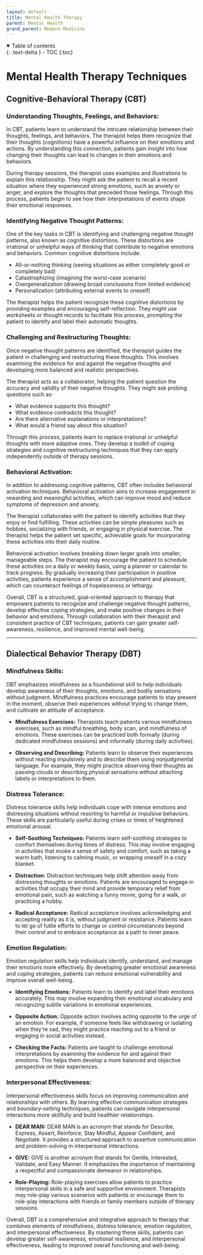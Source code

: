 ```yaml
---
layout: default
title: Mental Health Therapy
parent: Mental Health
grand_parent: Modern Medicine
---
```

<details open markdown="block">
  <summary>
    Table of contents
  </summary>
  {: .text-delta }
- TOC
{:toc}
</details>


# Mental Health Therapy Techniques

##  Cognitive-Behavioral Therapy (CBT)

### Understanding Thoughts, Feelings, and Behaviors:

In CBT, patients learn to understand the intricate relationship between their thoughts, feelings, and behaviors. The therapist helps them recognize that their thoughts (cognitions) have a powerful influence on their emotions and actions. By understanding this connection, patients gain insight into how changing their thoughts can lead to changes in their emotions and behaviors.

During therapy sessions, the therapist uses examples and illustrations to explain this relationship. They might ask the patient to recall a recent situation where they experienced strong emotions, such as anxiety or anger, and explore the thoughts that preceded those feelings. Through this process, patients begin to see how their interpretations of events shape their emotional responses.

### Identifying Negative Thought Patterns:

One of the key tasks in CBT is identifying and challenging negative thought patterns, also known as cognitive distortions. These distortions are irrational or unhelpful ways of thinking that contribute to negative emotions and behaviors. Common cognitive distortions include:

- All-or-nothing thinking (seeing situations as either completely good or completely bad)
- Catastrophizing (imagining the worst-case scenario)
- Overgeneralization (drawing broad conclusions from limited evidence)
- Personalization (attributing external events to oneself)

The therapist helps the patient recognize these cognitive distortions by providing examples and encouraging self-reflection. They might use worksheets or thought records to facilitate this process, prompting the patient to identify and label their automatic thoughts.

### Challenging and Restructuring Thoughts:

Once negative thought patterns are identified, the therapist guides the patient in challenging and restructuring these thoughts. This involves examining the evidence for and against the negative thoughts and developing more balanced and realistic perspectives.

The therapist acts as a collaborator, helping the patient question the accuracy and validity of their negative thoughts. They might ask probing questions such as:

- What evidence supports this thought?
- What evidence contradicts this thought?
- Are there alternative explanations or interpretations?
- What would a friend say about this situation?

Through this process, patients learn to replace irrational or unhelpful thoughts with more adaptive ones. They develop a toolkit of coping strategies and cognitive restructuring techniques that they can apply independently outside of therapy sessions.

### Behavioral Activation:

In addition to addressing cognitive patterns, CBT often includes behavioral activation techniques. Behavioral activation aims to increase engagement in rewarding and meaningful activities, which can improve mood and reduce symptoms of depression and anxiety.

The therapist collaborates with the patient to identify activities that they enjoy or find fulfilling. These activities can be simple pleasures such as hobbies, socializing with friends, or engaging in physical exercise. The therapist helps the patient set specific, achievable goals for incorporating these activities into their daily routine.

Behavioral activation involves breaking down larger goals into smaller, manageable steps. The therapist may encourage the patient to schedule these activities on a daily or weekly basis, using a planner or calendar to track progress. By gradually increasing their participation in positive activities, patients experience a sense of accomplishment and pleasure, which can counteract feelings of hopelessness or lethargy.

Overall, CBT is a structured, goal-oriented approach to therapy that empowers patients to recognize and challenge negative thought patterns, develop effective coping strategies, and make positive changes in their behavior and emotions. Through collaboration with their therapist and consistent practice of CBT techniques, patients can gain greater self-awareness, resilience, and improved mental well-being.

---

## Dialectical Behavior Therapy (DBT)

### Mindfulness Skills:

DBT emphasizes mindfulness as a foundational skill to help individuals develop awareness of their thoughts, emotions, and bodily sensations without judgment. Mindfulness practices encourage patients to stay present in the moment, observe their experiences without trying to change them, and cultivate an attitude of acceptance.

- **Mindfulness Exercises:** Therapists teach patients various mindfulness exercises, such as mindful breathing, body scan, and mindfulness of emotions. These exercises can be practiced both formally (during dedicated mindfulness sessions) and informally (during daily activities).

- **Observing and Describing:** Patients learn to observe their experiences without reacting impulsively and to describe them using nonjudgmental language. For example, they might practice observing their thoughts as passing clouds or describing physical sensations without attaching labels or interpretations to them.

### Distress Tolerance:

Distress tolerance skills help individuals cope with intense emotions and distressing situations without resorting to harmful or impulsive behaviors. These skills are particularly useful during crises or times of heightened emotional arousal.

- **Self-Soothing Techniques:** Patients learn self-soothing strategies to comfort themselves during times of distress. This may involve engaging in activities that evoke a sense of safety and comfort, such as taking a warm bath, listening to calming music, or wrapping oneself in a cozy blanket.

- **Distraction:** Distraction techniques help shift attention away from distressing thoughts or emotions. Patients are encouraged to engage in activities that occupy their mind and provide temporary relief from emotional pain, such as watching a funny movie, going for a walk, or practicing a hobby.

- **Radical Acceptance:** Radical acceptance involves acknowledging and accepting reality as it is, without judgment or resistance. Patients learn to let go of futile efforts to change or control circumstances beyond their control and to embrace acceptance as a path to inner peace.

### Emotion Regulation:

Emotion regulation skills help individuals identify, understand, and manage their emotions more effectively. By developing greater emotional awareness and coping strategies, patients can reduce emotional vulnerability and improve overall well-being.

- **Identifying Emotions:** Patients learn to identify and label their emotions accurately. This may involve expanding their emotional vocabulary and recognizing subtle variations in emotional experiences.

- **Opposite Action:** Opposite action involves acting opposite to the urge of an emotion. For example, if someone feels like withdrawing or isolating when they're sad, they might practice reaching out to a friend or engaging in social activities instead.

- **Checking the Facts:** Patients are taught to challenge emotional interpretations by examining the evidence for and against their emotions. This helps them develop a more balanced and objective perspective on their experiences.

### Interpersonal Effectiveness:

Interpersonal effectiveness skills focus on improving communication and relationships with others. By learning effective communication strategies and boundary-setting techniques, patients can navigate interpersonal interactions more skillfully and build healthier relationships.

- **DEAR MAN:** DEAR MAN is an acronym that stands for Describe, Express, Assert, Reinforce, Stay Mindful, Appear Confident, and Negotiate. It provides a structured approach to assertive communication and problem-solving in interpersonal interactions.

- **GIVE:** GIVE is another acronym that stands for Gentle, Interested, Validate, and Easy Manner. It emphasizes the importance of maintaining a respectful and compassionate demeanor in relationships.

- **Role-Playing:** Role-playing exercises allow patients to practice interpersonal skills in a safe and supportive environment. Therapists may role-play various scenarios with patients or encourage them to role-play interactions with friends or family members outside of therapy sessions.

Overall, DBT is a comprehensive and integrative approach to therapy that combines elements of mindfulness, distress tolerance, emotion regulation, and interpersonal effectiveness. By mastering these skills, patients can develop greater self-awareness, emotional resilience, and interpersonal effectiveness, leading to improved overall functioning and well-being.